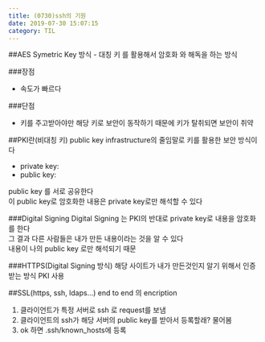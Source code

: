 ```yaml
---
title: (0730)ssh의 기원
date: 2019-07-30 15:07:15
category: TIL
---
```


##AES
Symetric Key 방식 - 대칭 키 를 활용해서 암호화 와 해독을 하는 방식

###장점

- 속도가 빠르다

###단점

- 키를 주고받아야만 해당 키로 보안이 동작하기 때문에 키가 탈취되면 보안이 취약

##PKI란(비대칭 키)
public key infrastructure의 줄임말로 키를 활용한 보안 방식이다

- private key:
- public key:

public key 를 서로 공유한다  
이 public key로 암호화한 내용은 private key로만 해석할 수 있다

###Digital Signing
Digital Signing 는 PKI의 반대로 private key로 내용을 암호화를 한다  
그 결과 다른 사람들은 내가 만든 내용이라는 것을 알 수 있다  
내용이 나의 public key 로만 해석되기 때문

###HTTPS(Digital Signing 방식)
해당 사이트가 내가 만든것인지 알기 위해서 인증 받는 방식
PKI 사용

##SSL(https, ssh, ldaps...)
end to end 의 encription

1. 클라이언트가 특정 서버로 ssh 로 request를 보냄
2. 클라이언트의 ssh가 해당 서버의 public key를 받아서 등록할래? 물어봄
3. ok 하면 .ssh/known_hosts에 등록
